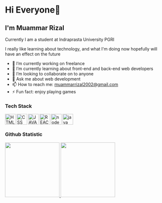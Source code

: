 # Hi Everyone👋
## I'm Muammar Rizal  
Currently I am a student at Indraprasta University PGRI  

I really like learning about technology, and what I'm doing now hopefully will have an effect on the future

- 🔭 I’m currently working on freelance
- 🌱 I’m currently learning about front-end and back-end web developers
- 👯 I’m looking to collaborate on to anyone
- 💬 Ask me about web development
- 📫 How to reach me: muammarrizal2002@gmail.com
- ⚡ Fun fact: enjoy playing games
  
### Tech Stack
  <img alt="HTML" title="HTML" align="left" width="35px" src="https://cdn.pixabay.com/photo/2017/08/05/11/16/logo-2582748_640.png" />
  <img alt="CSS" title="CSS" align="left" width="35px" src="https://cdn.pixabay.com/photo/2017/08/05/11/16/logo-2582747_1280.png" />
  <img alt="JAVASCRIPT" title="JAVASCRIPT" align="left" width="35px" src="https://developerpitstop.com/wp-content/uploads/2022/01/Javascript_Logo.png?ezimgfmt=rs:0x0/rscb1/ngcb1/notWebP" />
  <img alt="REACT" title="REACT" align="left" width="35px" src="https://upload.wikimedia.org/wikipedia/commons/thumb/a/a7/React-icon.svg/2300px-React-icon.svg.png" />
  <img alt="node js" title="node js" align="left" width="35px" src="https://www.ruhidesain.com/wp-content/uploads/2017/10/nodejs-logo-e1497443346889.png" />
  <img alt="java" title="java" align="left" width="35px" src="https://banner2.cleanpng.com/20180517/zve/kisspng-java-programmer-computer-programming-logo-5afe2f1dcf9897.0745314915266076458503.jpg" />
   <br>
   <br>
     
 ### Github Statistic
<p align="left">
<a href="https://github.com/MuammarRizal31">
  <img height="180em" src="https://github-readme-stats-eight-theta.vercel.app/api?username=MuammarRizal31&show_icons=true&theme=algolia&include_all_commits=true&count_private=true"/>
  <img height="180em" src="https://github-readme-stats-eight-theta.vercel.app/api/top-langs/?username=MuammarRizal31&layout=compact&langs_count=8&theme=algolia"/>
</a>
</p>
